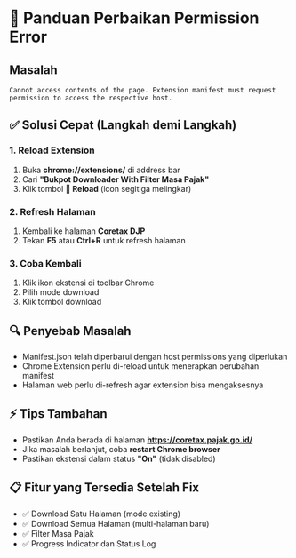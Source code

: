 # 🚨 Panduan Perbaikan Permission Error

## Masalah
```
Cannot access contents of the page. Extension manifest must request permission to access the respective host.
```

## ✅ Solusi Cepat (Langkah demi Langkah)

### 1. Reload Extension
1. Buka **chrome://extensions/** di address bar
2. Cari **"Bukpot Downloader With Filter Masa Pajak"**
3. Klik tombol **🔄 Reload** (icon segitiga melingkar)

### 2. Refresh Halaman
1. Kembali ke halaman **Coretax DJP**
2. Tekan **F5** atau **Ctrl+R** untuk refresh halaman

### 3. Coba Kembali
1. Klik ikon ekstensi di toolbar Chrome
2. Pilih mode download
3. Klik tombol download

## 🔍 Penyebab Masalah
- Manifest.json telah diperbarui dengan host permissions yang diperlukan
- Chrome Extension perlu di-reload untuk menerapkan perubahan manifest
- Halaman web perlu di-refresh agar extension bisa mengaksesnya

## ⚡ Tips Tambahan
- Pastikan Anda berada di halaman **https://coretax.pajak.go.id/**
- Jika masalah berlanjut, coba **restart Chrome browser**
- Pastikan ekstensi dalam status **"On"** (tidak disabled)

## 📋 Fitur yang Tersedia Setelah Fix
- ✅ Download Satu Halaman (mode existing)
- ✅ Download Semua Halaman (multi-halaman baru)
- ✅ Filter Masa Pajak
- ✅ Progress Indicator dan Status Log